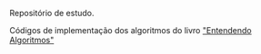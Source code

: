 Repositório de estudo.



Códigos de implementação dos algoritmos do livro ["Entendendo Algoritmos"](https://www.amazon.com.br/Entendendo-Algoritmos-Ilustrado-Programadores-Curiosos/dp/8575225634)


 
